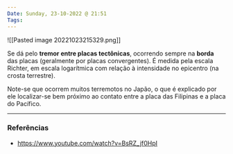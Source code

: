 ```yaml
---
Date: Sunday, 23-10-2022 @ 21:51
Tags: 
---
```

![[Pasted image 20221023215329.png]]

Se dá pelo **tremor entre placas tectônicas**, ocorrendo sempre na **borda** das placas (geralmente por placas convergentes). É medida pela escala Richter, em escala logarítmica com relação à intensidade no epicentro (na crosta terrestre). 

Note-se que ocorrem muitos terremotos no Japão, o que é explicado por ele localizar-se bem próximo ao contato entre a placa das Filipinas e a placa do Pacífico.


---
### Referências
- https://www.youtube.com/watch?v=BsRZ_jf0HpI